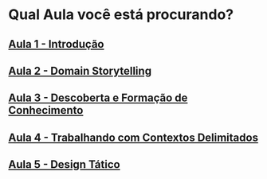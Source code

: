 # Qual Aula você está procurando?

## [Aula 1 - Introdução](./introducao.md)  
## [Aula 2 - Domain Storytelling](./domain_storytelling.md)  
## [Aula 3 - Descoberta e Formação de Conhecimento](./discovery_and_knowledge.md)
## [Aula 4 - Trabalhando com Contextos Delimitados](./working_with_bounded_contexts.md)
## [Aula 5 - Design Tático](./tactical_design.md)